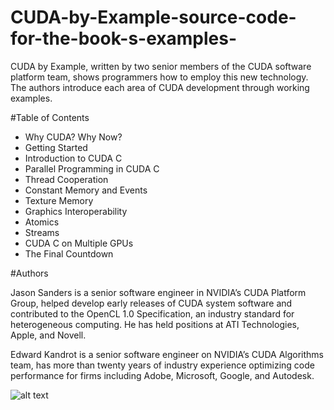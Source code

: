 # CUDA-by-Example-source-code-for-the-book-s-examples-
CUDA by Example, written by two senior members of the CUDA software platform team, shows programmers how to employ this new technology.  The authors introduce each area of CUDA development through working examples. 

#Table of Contents

- Why CUDA? Why Now?
- Getting Started
- Introduction to CUDA C
- Parallel Programming in CUDA C
- Thread Cooperation
- Constant Memory and Events
- Texture Memory
- Graphics Interoperability
- Atomics
- Streams
- CUDA C on Multiple GPUs
- The Final Countdown


#Authors

Jason Sanders is a senior software engineer in NVIDIA’s CUDA Platform Group, helped develop early releases of CUDA system software and contributed to the OpenCL 1.0 Specification, an industry standard for heterogeneous computing. He has held positions at ATI Technologies, Apple, and Novell.

Edward Kandrot is a senior software engineer on NVIDIA’s CUDA Algorithms team, has more than twenty years of industry experience optimizing code performance for firms including Adobe, Microsoft, Google, and Autodesk.




![alt text](https://raw.githubusercontent.com/username/projectname/branch/path/to/img.png)
